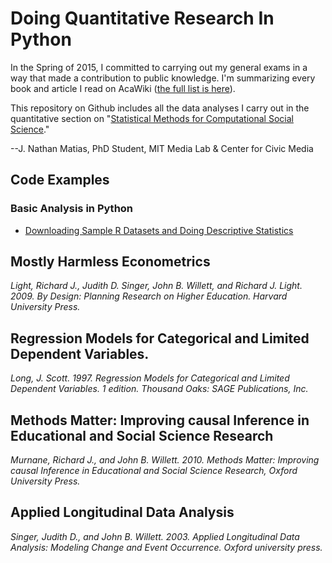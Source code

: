 # Doing Quantitative Research In Python
In the Spring of 2015, I committed to carrying out my general exams in a way that made a contribution to public knowledge. I'm summarizing every book and article I read on AcaWiki ([the full list is here](http://acawiki.org/J_Nathan_Matias_General_Exams_Reading_List)).

This repository on Github includes all the data analyses I carry out in the quantitative section on "[Statistical Methods for Computational Social Science](http://acawiki.org/J_Nathan_Matias_General_Exams_Reading_List#Statistical_Methods_for_Computational_Social_Science)."

--J. Nathan Matias, PhD Student, MIT Media Lab & Center for Civic Media

## Code Examples

### Basic Analysis in Python
* [Downloading Sample R Datasets and Doing Descriptive Statistics](http://nbviewer.ipython.org/github/natematias/research_in_python/blob/master/basic_analysis_in_python/Descriptive%20Statistics%20and%20Exploratory%20Data%20Analysis.ipynb)

## Mostly Harmless Econometrics
*Light, Richard J., Judith D. Singer, John B. Willett, and Richard J. Light. 2009. By Design: Planning Research on Higher Education. Harvard University Press.*

## Regression Models for Categorical and Limited Dependent Variables.
*Long, J. Scott. 1997. Regression Models for Categorical and Limited Dependent Variables. 1 edition. Thousand Oaks: SAGE Publications, Inc.*

## Methods Matter: Improving causal Inference in Educational and Social Science Research
*Murnane, Richard J., and John B. Willett. 2010. Methods Matter: Improving causal Inference in Educational and Social Science Research, Oxford University Press.*

## Applied Longitudinal Data Analysis
*Singer, Judith D., and John B. Willett. 2003. Applied Longitudinal Data Analysis: Modeling Change and Event Occurrence. Oxford university press.*
